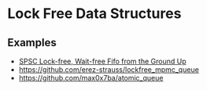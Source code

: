 # Lock Free Data Structures

## Examples
* [SPSC Lock-free, Wait-free Fifo from the Ground Up](https://github.com/CharlesFrasch/cppcon2023)
* <https://github.com/erez-strauss/lockfree_mpmc_queue>
* <https://github.com/max0x7ba/atomic_queue>
